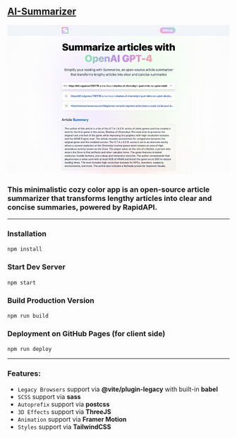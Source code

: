 ## [AI-Summarizer](https://exslym.github.io/AI-Summarizer/)

[![preview](https://github.com/exslym/AI-Summarizer/blob/main/preview.jpg)](https://github.com/exslym/AI-Summarizer/)

### This minimalistic cozy color app is an open-source article summarizer that transforms lengthy articles into clear and concise summaries, powered by RapidAPI.

---

### Installation

```
npm install
```

### Start Dev Server

```
npm start
```

### Build Production Version

```
npm run build
```

### Deployment on GitHub Pages (for client side)

```
npm run deploy
```

---

### Features:

- `Legacy Browsers` support via **@vite/plugin-legacy** with built-in **babel**
- `SCSS` support via **sass**
- `Autoprefix` support via **postcss**
- `3D Effects` support via **ThreeJS**
- `Animation` support via **Framer Motion**
- `Styles` support via **TailwindCSS**
